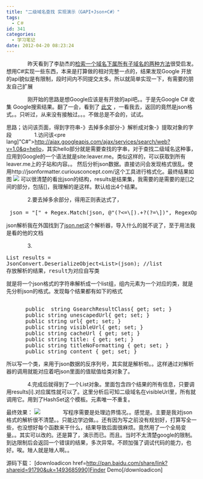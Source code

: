 ```yaml
---
title: "二级域名查找 实现演示（GAPI+Json+C#）"
tags:
  - C＃
id: 341
categories:
  - 学习笔记
date: 2012-04-20 08:23:24
---
```


　　　　昨天看到了李劼杰的[检索一个域名下属所有子域名的两种方法](http://www.lijiejie.com/index.php/2-ways-to-get-subdomains/)很受启发。想用C#实现一些东西，本来是打算做的相对完整一点的，结果发现Google 开放的api貌似是有限制，段时间内不同提交太多。所以就简单实现一下，有需要的朋友自己扩展

　　　　刚开始的思路是想Google应该是有开放的api吧。。于是先Google C# 收集 Google搜索结果。翻了一会，看到了 [此文](http://zhidao.baidu.com/question/143797250.html) ，一看我去，返回的竟然是json格式。。只听过，从来没有接触过。。。不做总是不会的，试试。

思路；访问该页面，得到字符串-》去掉多余部分-》解析成对象-》提取对象的字段
　　　　1.访问该<pre lang]"C#">http://ajax.googleapis.com/ajax/services/search/web?v=1.0&q=hello</pre>，其实hello部分就是需要查找的字串，对于查找二级域名这种事，应用到Google的一个语法就是site:leaver.me。类似这样的，可以获取到所有leaver.me上的子站和内容。。
然后分析json数据。直接访问会发现格式很乱。使用http://jsonformatter.curiousconcept.com/这个工具进行格式化。最终结果如图
[![](/images/06ed49d2b62047555b3287b29255a3fcaa71d845.jpg)](http://leaverimage.b0.upaiyun.com/20804_z.jpg)
可以很清楚的看出json的结构，results是结果集，我需要的是需要的是[]之间的部分，包括[]，我理解的是这样。默认给出4个结果。

　　　　2.要去掉多余部分，得用正则表达式了，
<pre lang="java"> json = "[" + Regex.Match(json, @"(?<=\[).+?(?=\])", RegexOptions.IgnoreCase).Value + "]";  //得到一个数组[]中间的部分</pre>
json解析我在外国找到了[json.net](https://json.codeplex.com/)这个解析器，导入什么的就不说了，至于用法我是看的他的文档

　　　　3.<pre lang="java">List<Result> results = JsonConvert.DeserializeObject<List<Result>>(json); //list 存放解析的结果，result为对应自写类</pre> 就是将一个json格式的字符串解析成一个list组，组内元素为一个对应的类，就是先分析json的格式。发现每个结果都有如下的格式
<pre lang="java"> 
      public  string GsearchResultClass{ get; set; }
      public string unescapedUrl{ get; set; }
      public string url{ get; set; }
      public string visibleUrl{ get; set; }
      public string cacheUrl { get; set; }
      public string title: { get; set; }
      public string titleNoFormatting { get; set; }
      public string content { get; set; }</pre>
所以写一个类，来用于json数据的反序列号，其实就是解析啦。。这样通过对解析器的调用就能对应着吧json里面的值赋值给类对象了。

　　　　4.完成后就得到了一个List<Result>对象。里面包含四个结果的所有信息，只要调用results[i].对应属性就可以了。这里分析后可知二级域名在visibleUrl里，所有就调用它。用到了HashSet这个模板。元素唯一不重复。

最终效果：
[![](/images/)](http://leaverimage.b0.upaiyun.com/20805_o.jpg)
　　　　写程序需要是处理边界情况。。感觉是。主要是我对json格式的解析很不清楚。。只能边学边做。。还有因为写之前没有规划好，打算写全一些，也没想好每个函数来干什么，结果导致后面很麻烦。竟然用了一个全局变量。。其实可以改的。还是算了，演示而已。而且。当时不太清楚google的限制。到达限制后会返回一个错误的结果，多次异常。不顾加强了调试代码的能力，也好。唉。矬人就是矬人啊。。

源码下载：
[downloadicon href=http://pan.baidu.com/share/link?shareid=91790&uk=1493685990]Finder Demo[/downloadicon]